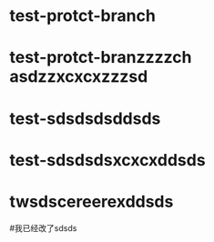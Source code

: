 # test-protct-branch
# test-protct-branzzzzch asdzzxcxcxzzzsd

# test-sdsdsdsddsds
# test-sdsdsdsxcxcxddsds
# twsdscereerexddsds
#我已经改了sdsds

